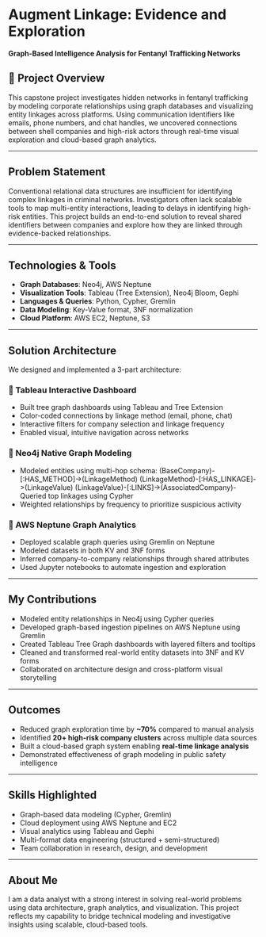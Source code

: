 #  Augment Linkage: Evidence and Exploration  
**Graph-Based Intelligence Analysis for Fentanyl Trafficking Networks**

## 📌 Project Overview
This capstone project investigates hidden networks in fentanyl trafficking by modeling corporate relationships using graph databases and visualizing entity linkages across platforms. Using communication identifiers like emails, phone numbers, and chat handles, we uncovered connections between shell companies and high-risk actors through real-time visual exploration and cloud-based graph analytics.

---

##  Problem Statement
Conventional relational data structures are insufficient for identifying complex linkages in criminal networks. Investigators often lack scalable tools to map multi-entity interactions, leading to delays in identifying high-risk entities. This project builds an end-to-end solution to reveal shared identifiers between companies and explore how they are linked through evidence-backed relationships.

---

##  Technologies & Tools
- **Graph Databases**: Neo4j, AWS Neptune  
- **Visualization Tools**: Tableau (Tree Extension), Neo4j Bloom, Gephi  
- **Languages & Queries**: Python, Cypher, Gremlin  
- **Data Modeling**: Key-Value format, 3NF normalization  
- **Cloud Platform**: AWS EC2, Neptune, S3  

---

##  Solution Architecture

We designed and implemented a 3-part architecture:

### 🔹 Tableau Interactive Dashboard
- Built tree graph dashboards using Tableau and Tree Extension
- Color-coded connections by linkage method (email, phone, chat)
- Interactive filters for company selection and linkage frequency
- Enabled visual, intuitive navigation across networks

### 🔹 Neo4j Native Graph Modeling
- Modeled entities using multi-hop schema:
(BaseCompany)-[:HAS_METHOD]->(LinkageMethod)
(LinkageMethod)-[:HAS_LINKAGE]->(LinkageValue)
(LinkageValue)-[:LINKS]->(AssociatedCompany)- Queried top linkages using Cypher
- Weighted relationships by frequency to prioritize suspicious activity

### 🔹 AWS Neptune Graph Analytics
- Deployed scalable graph queries using Gremlin on Neptune
- Modeled datasets in both KV and 3NF forms
- Inferred company-to-company relationships through shared attributes
- Used Jupyter notebooks to automate ingestion and exploration

---

##  My Contributions
- Modeled entity relationships in Neo4j using Cypher queries
- Developed graph-based ingestion pipelines on AWS Neptune using Gremlin
- Created Tableau Tree Graph dashboards with layered filters and tooltips
- Cleaned and transformed real-world entity datasets into 3NF and KV forms
- Collaborated on architecture design and cross-platform visual storytelling

---

## Outcomes
- Reduced graph exploration time by **~70%** compared to manual analysis
- Identified **20+ high-risk company clusters** across multiple data sources
- Built a cloud-based graph system enabling **real-time linkage analysis**
- Demonstrated effectiveness of graph modeling in public safety intelligence

---

##  Skills Highlighted
- Graph-based data modeling (Cypher, Gremlin)  
- Cloud deployment using AWS Neptune and EC2  
- Visual analytics using Tableau and Gephi  
- Multi-format data engineering (structured + semi-structured)  
- Team collaboration in research, design, and development

---

##  About Me
I am a data analyst with a strong interest in solving real-world problems using data architecture, graph analytics, and visualization. This project reflects my capability to bridge technical modeling and investigative insights using scalable, cloud-based tools.
